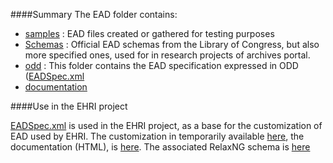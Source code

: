 ####Summary
The EAD folder contains:
* [samples](https://github.com/ParthenosWP4/standardsLibrary/tree/master/archivalDescription/EAD/Samples) : EAD files created or gathered for testing purposes
* [Schemas](https://github.com/ParthenosWP4/standardsLibrary/tree/master/archivalDescription/EAD/Schemas) : Official EAD schemas from the Library of Congress, but also more specified ones, used for in research projects of archives portal.
* [odd](https://github.com/ParthenosWP4/standardsLibrary/tree/master/archivalDescription/EAD/odd) : This folder contains the EAD specification expressed in ODD ([EADSpec.xml](https://github.com/ParthenosWP4/standardsLibrary/blob/master/archivalDescription/EAD/odd/EADSpec.xml)
* [documentation](https://github.com/ParthenosWP4/standardsLibrary/tree/master/archivalDescription/EAD/documentation)

####Use in the EHRI project

[EADSpec.xml](https://github.com/ParthenosWP4/standardsLibrary/blob/master/archivalDescription/EAD/odd/EADSpec.xml) is used in the EHRI project, as a base for the customization of EAD used by EHRI.
The customization in temporarily available [here](https://github.com/ParthenosWP4/standardsLibrary/blob/master/archivalDescription/EAD/odd/EHRI_broad.odd), the documentation (HTML), is [here](https://github.com/ParthenosWP4/standardsLibrary/blob/master/archivalDescription/EAD/odd/EHRI_broad.html).
The associated RelaxNG schema is [here](https://github.com/ParthenosWP4/standardsLibrary/tree/master/archivalDescription/EAD/Schemas/EHRI)
